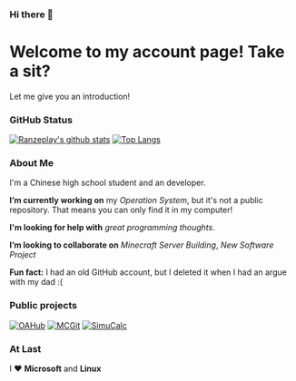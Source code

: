 ### Hi there 👋

<!--
**Ranzeplay/Ranzeplay** is a ✨ _special_ ✨ repository because its `README.md` (this file) appears on your GitHub profile.

Here are some ideas to get you started:

- 🔭 I’m currently working on ...
- 🌱 I’m currently learning ...
- 👯 I’m looking to collaborate on ...
- 🤔 I’m looking for help with ...
- 💬 Ask me about ...
- 📫 How to reach me: ...
- 😄 Pronouns: ...
- ⚡ Fun fact: ...
-->

# Welcome to my account page! Take a sit?

Let me give you an introduction!

### GitHub Status

[![Ranzeplay's github stats](https://github-readme-stats.vercel.app/api?username=Ranzeplay)](https://github.com/Ranzeplay/github-readme-stats)
[![Top Langs](https://github-readme-stats.vercel.app/api/top-langs/?username=Ranzeplay)](https://github.com/Ranzeplay/github-readme-stats)


### About Me

I'm a Chinese high school student and an developer.

**I’m currently working on** my *Operation System*, but it's not a public repository. That means you can only find it in my computer!

**I'm looking for help with** *great programming thoughts*.

**I’m looking to collaborate on** *Minecraft Server Building*, *New Software Project*

**Fun fact:** I had an old GitHub account, but I deleted it when I had an argue with my dad :( 


### Public projects

[![OAHub](https://github-readme-stats.vercel.app/api/pin/?username=Ranzeplay&repo=OAHub)](https://github.com/Ranzeplay/OAHub)
[![MCGit](https://github-readme-stats.vercel.app/api/pin/?username=Ranzeplay&repo=MCGit)](https://github.com/Ranzeplay/MCGit)
[![SimuCalc](https://github-readme-stats.vercel.app/api/pin/?username=Ranzeplay&repo=SimuCalc)](https://github.com/Ranzeplay/SimuCalc)

### At Last
I ❤ **Microsoft** and **Linux**
